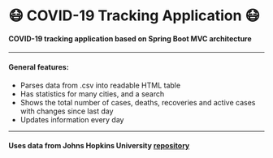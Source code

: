 # 😷 COVID-19 Tracking Application 😷

#### COVID-19 tracking application based on Spring Boot MVC architecture

* * *

#### General features:

- Parses data from .csv into readable HTML table
- Has statistics for many cities, and a search
- Shows the total number of cases, deaths, recoveries and active cases with changes since last day
- Updates information every day

* * *

#### Uses data from Johns Hopkins University [repository](https://github.com/CSSEGISandData/COVID-19)